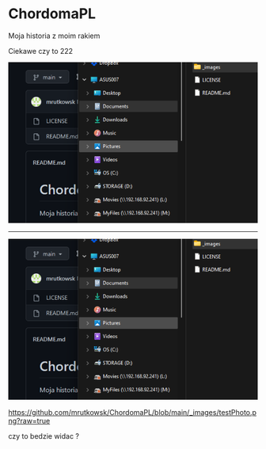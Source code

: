# ChordomaPL
Moja historia z moim rakiem


Ciekawe czy to 222

![plot111](./_images/testPhoto.png)

-------

![plot222](https://github.com/mrutkowsk/ChordomaPL/blob/main/_images/testPhoto.png)

https://github.com/mrutkowsk/ChordomaPL/blob/main/_images/testPhoto.png?raw=true

czy to bedzie widac ?
